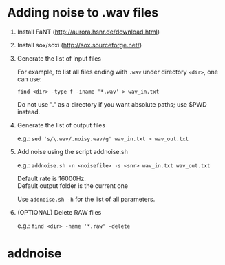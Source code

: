 # Adding noise to .wav files

1.  Install FaNT (http://aurora.hsnr.de/download.html)

2.  Install sox/soxi (http://sox.sourceforge.net/)

3.  Generate the list of input files

    For example, to list all files ending with `.wav` under directory `<dir>`, one can use:

    ```find <dir> -type f -iname '*.wav' > wav_in.txt```

    Do not use "." as a directory if you want absolute paths; use $PWD instead.

4.  Generate the list of output files

    e.g.: ```sed 's/\.wav/.noisy.wav/g' wav_in.txt > wav_out.txt```

3.  Add noise using the script addnoise.sh

    e.g.: ```addnoise.sh -n <noisefile> -s <snr> wav_in.txt wav_out.txt```

	Default rate is 16000Hz.<br />
	Default output folder is the current one

    Use `addnoise.sh -h` for the list of all parameters.

6. (OPTIONAL) Delete RAW files

    e.g.: ```find <dir> -name '*.raw' -delete```
# addnoise
